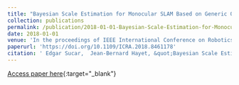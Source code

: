 ```yaml
---
title: "Bayesian Scale Estimation for Monocular SLAM Based on Generic Object Detection for Correcting Scale Drift"
collection: publications
permalink: /publication/2018-01-01-Bayesian-Scale-Estimation-for-Monocular-SLAM-Based-on-Generic-Object-Detection-for-Correcting-Scale-Drift
date: 2018-01-01
venue: 'In the proceedings of IEEE International Conference on Robotics and Automation'
paperurl: 'https://doi.org/10.1109/ICRA.2018.8461178'
citation: ' Edgar Sucar,  Jean-Bernard Hayet, &quot;Bayesian Scale Estimation for Monocular SLAM Based on Generic Object Detection for Correcting Scale Drift.&quot; In the proceedings of IEEE International Conference on Robotics and Automation, 2018.'
---
```

[Access paper here](https://doi.org/10.1109/ICRA.2018.8461178){:target="_blank"}
